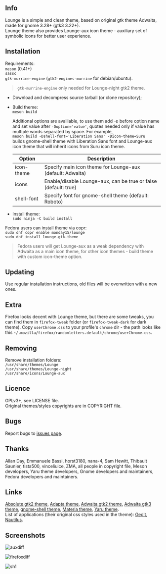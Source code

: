 ## Info
Lounge is a simple and clean theme, based on original gtk theme Adwaita, made for gnome 3.28+ (gtk3 3.22+).  
Lounge theme also provides Lounge-aux icon theme - auxiliary set of symbolic icons for better user experience.  
 
## Installation
Requirements:  
`meson` (0.41+)  
`sassc`  
`gtk-murrine-engine` (`gtk2-engines-murrine` for debian/ubuntu).
> `gtk-murrine-engine` only needed for Lounge-night gtk2 theme.

- Download and decompress source tarball (or clone repository);
- Build theme:  
`meson build` 
 
  Additional options are availiable, to use them add `-D` before option name and set value after `-Doption='value'`, quotes needed only if value has multiple words separated by space. For example,  
`meson build -Dshell-font='Liberation Sans' -Dicon-theme=Suru`  
builds gnome-shell theme with Liberation Sans font and Lounge-aux icon theme that will inherit icons from Suru icon theme.

  Option | Description
  --- | ---
  icon-theme | Specify main icon theme for Lounge-aux (default: Adwaita)
  icons |Enable/disable Lounge-aux, can be true or false (default: true)
  shell-font | Specify font for gnome-shell theme (default: Roboto)

- Install theme:  
`sudo ninja -C build install`


Fedora users can install theme via copr:  
`sudo dnf copr enable monday15/lounge`  
`sudo dnf install lounge-gtk-theme`

> Fedora users will get Lounge-aux as a weak dependency with Adwaita as a main icon theme, for other icon themes - build theme with custom icon-theme option.

## Updating
Use regular installation instructions, old files will be overwritten with a new ones.

## Extra
Firefox looks decent with Lounge theme, but there are some tweaks, you can find them in `firefox-tweak` folder (or `firefox-tweak-dark` for dark theme). Copy `userChrome.css` to your profile's `chrome` dir - the path looks like this `~/.mozilla/firefox/randomletters.default/chrome/userChrome.css`.


## Removing
Remove installation folders:  
`/usr/share/themes/Lounge`  
`/usr/share/themes/Lounge-night`  
`/usr/share/icons/Lounge-aux`


## Licence
GPLv3+, see LICENSE file.    
Original themes/styles copyrights are in COPYRIGHT file.

## Bugs
Report bugs to [issues page](https://github.com/monday15/lounge-gtk-theme/issues).

## Thanks
Allan Day, Emmanuele Bassi, horst3180, nana-4, Sam Hewitt, Thibault Saunier, tista500, vinceliuice, ZMA, all people in copyright file, Meson developers, Yaru theme developers, Gnome developers and maintainers, Fedora developers and maintainers.

## Links
[Absolute gtk2 theme](https://www.gnome-look.org/p/1080258/), [Adapta theme](https://github.com/adapta-project/adapta-gtk-theme), [Adwaita gtk2 theme](https://gitlab.gnome.org/GNOME/gnome-themes-extra), [Adwaita gtk3 theme](https://gitlab.gnome.org/GNOME/gtk), [gnome-shell theme](https://gitlab.gnome.org/GNOME/gnome-shell), [Materia theme](https://github.com/nana-4/materia-theme), [Yaru theme](https://github.com/ubuntu/yaru).  
List of applications (their original css styles used in the theme): [Gedit](https://gitlab.gnome.org/GNOME/gedit), [Nautilus](https://gitlab.gnome.org/GNOME/nautilus).

## Screenshots
![auxdiff](https://user-images.githubusercontent.com/42862490/50310672-82702700-04c4-11e9-9e3c-e806dcc942eb.png)  

![firefoxdiff](https://user-images.githubusercontent.com/42862490/50310681-88660800-04c4-11e9-8244-189c4020319f.png)

![sh1](https://user-images.githubusercontent.com/42862490/50310682-8a2fcb80-04c4-11e9-863e-331b666ba68c.png)
